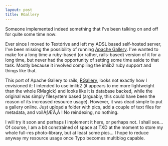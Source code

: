 ```yaml
---
layout: post
title: RGallery
---
```


Someone implemented indeed something that I've been talking on and off for quite some time now:

Ever since I moved to Textdrive and left my ADSL based self-hosted server, I've been missing the possibility of running [Apache Gallery](http://apachegallery.dk/). I've wanted to make for a long time a ruby-based (or rather, rails-based) version of it for a long time, but never had the opportunity of setting some time aside to that task. Mostly because it involved compiling the imlib2 ruby support and things like that.

This port of Apache Gallery to rails, [RGallery](http://trac.rgallery.dk/), looks not exactly how I envisioned it: I intended to use imlib2 (it appears to me more lightweight than the whole RMagick) and looks like it is database backed, while the original was simply filesystem based (arguably, this could have been the reason of its increased resource usage). However, it was dead simple to put a gallery online. Just upload a folder with pics, add a couple of text files for metadata, and voilÃƒÆ’Ã‚Â ! No reindexing, no nothing.

I will try it soon and perhaps I implement it here, or perhaps not. I shall see... Of course, I am a bit constrained of space at TXD at the moment to store my whole full-res photo-library, but at least some pics... I hope to reduce anyway my resource usage once Typo becomes multiblog capable.
